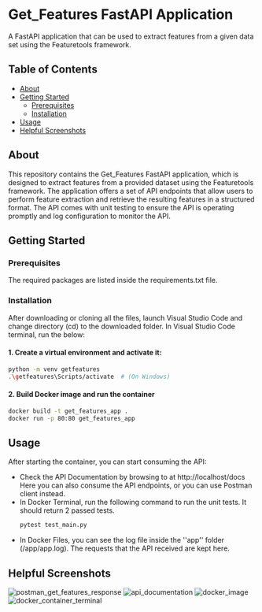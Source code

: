 # Get_Features FastAPI Application
A FastAPI application that can be used to extract features from a given data set using the Featuretools framework.

## Table of Contents

- [About](#about)
- [Getting Started](#getting-started)
  - [Prerequisites](#prerequisites)
  - [Installation](#installation)
- [Usage](#usage)
- [Helpful Screenshots](#helpful-screenshots)

## About

This repository contains the Get_Features FastAPI application, which is designed to extract features from a provided dataset using the Featuretools framework. The application offers a set of API endpoints that allow users to perform feature extraction and retrieve the resulting features in a structured format.
The API comes with unit testing to ensure the API is operating promptly and log configuration to monitor the API.

## Getting Started

### Prerequisites

The required packages are listed inside the requirements.txt file.

### Installation

After downloading or cloning all the files, launch Visual Studio Code and change directory (cd) to the downloaded folder.
In Visual Studio Code terminal, run the below:

#### 1. Create a virtual environment and activate it:

  ```bash
  python -m venv getfeatures
  .\getfeatures\Scripts/activate  # (On Windows)
  ```
#### 2. Build Docker image and run the container

```bash
docker build -t get_features_app .
docker run -p 80:80 get_features_app
```

## Usage

After starting the container, you can start consuming the API:


- Check the API Documentation by browsing to at http://localhost/docs
  Here you can also consume the API endpoints, or you can use Postman client instead.
- In Docker Terminal, run the following command to run the unit tests. It should return 2 passed tests.
  ```bash
  pytest test_main.py
- In Docker Files, you can see the log file inside the ''app'' folder (/app/app.log). The requests that the API received are kept here.


## Helpful Screenshots
![postman_get_features_response](https://github.com/panagiotis-langaris/ML_Features_API/assets/16323614/a1c06da8-c697-4591-bcd2-6be0aa748431)
![api_documentation](https://github.com/panagiotis-langaris/ML_Features_API/assets/16323614/3964aec9-fb03-4dce-a632-e36fb41d1df8)
![docker_image](https://github.com/panagiotis-langaris/ML_Features_API/assets/16323614/e681c1aa-e0d8-4baf-89be-8aedbcd7d43a)
![docker_container_terminal](https://github.com/panagiotis-langaris/ML_Features_API/assets/16323614/b4852f27-740c-418b-8516-f3f0ad58af11)


